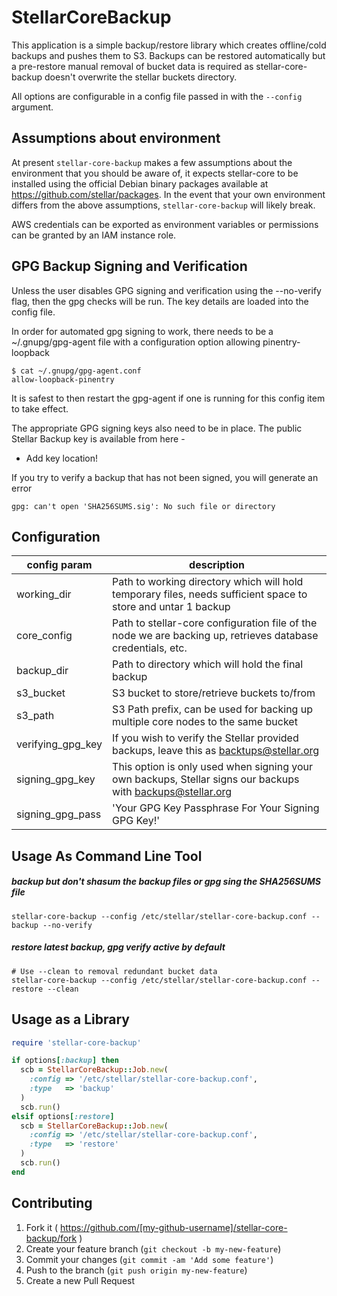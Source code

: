 # StellarCoreBackup

This application is a simple backup/restore library which creates offline/cold backups and pushes them to S3. Backups can be restored automatically but a pre-restore manual removal of bucket data is required as stellar-core-backup doesn't overwrite the stellar buckets directory.

All options are configurable in a config file passed in with the `--config` argument.

## Assumptions about environment

At present `stellar-core-backup` makes a few assumptions about the environment that you should be aware of, it expects stellar-core to be installed using the official Debian binary packages available at https://github.com/stellar/packages.  In the event that your own environment differs from the above assumptions, `stellar-core-backup` will likely break.

AWS credentials can be exported as environment variables or permissions can be granted by an IAM instance role.

## GPG Backup Signing and Verification

Unless the user disables GPG signing and verification using the --no-verify flag, then the gpg checks will be run. The key details are loaded into the config file.

In order for automated gpg signing to work, there needs to be a ~/.gnupg/gpg-agent file with a configuration option allowing pinentry-loopback

```
$ cat ~/.gnupg/gpg-agent.conf
allow-loopback-pinentry
```

It is safest to then restart the gpg-agent if one is running for this config item to take effect.

The appropriate GPG signing keys also need to be in place. The public Stellar Backup key is available from here -

* Add key location!

If you try to verify a backup that has not been signed, you will generate an error

`gpg: can't open 'SHA256SUMS.sig': No such file or directory` 

## Configuration

| config param | description |
|--------------|-------------|
|working_dir| Path to working directory which will hold temporary files, needs sufficient space to store and untar 1 backup|
|core_config| Path to stellar-core configuration file of the node we are backing up, retrieves database credentials, etc.|
|backup_dir| Path to directory which will hold the final backup|
|s3_bucket| S3 bucket to store/retrieve buckets to/from|
|s3_path| S3 Path prefix, can be used for backing up multiple core nodes to the same bucket|
|verifying_gpg_key| If you wish to verify the Stellar provided backups, leave this as backtups@stellar.org|
|signing_gpg_key| This option is only used when signing your own backups, Stellar signs our backups with backups@stellar.org|
|signing_gpg_pass| 'Your GPG Key Passphrase For Your Signing GPG Key!'|

## Usage As Command Line Tool

##### backup but don't shasum the backup files or gpg sing the SHA256SUMS file

```
stellar-core-backup --config /etc/stellar/stellar-core-backup.conf --backup --no-verify
```

##### restore latest backup, gpg verify active by default

```
# Use --clean to removal redundant bucket data
stellar-core-backup --config /etc/stellar/stellar-core-backup.conf --restore --clean
```

## Usage as a Library

```ruby
require 'stellar-core-backup'

if options[:backup] then
  scb = StellarCoreBackup::Job.new(
    :config => '/etc/stellar/stellar-core-backup.conf',
    :type   => 'backup'
  )
  scb.run()
elsif options[:restore]
  scb = StellarCoreBackup::Job.new(
    :config => '/etc/stellar/stellar-core-backup.conf',
    :type   => 'restore'
  )
  scb.run()
end
```

## Contributing

1. Fork it ( https://github.com/[my-github-username]/stellar-core-backup/fork )
2. Create your feature branch (`git checkout -b my-new-feature`)
3. Commit your changes (`git commit -am 'Add some feature'`)
4. Push to the branch (`git push origin my-new-feature`)
5. Create a new Pull Request

